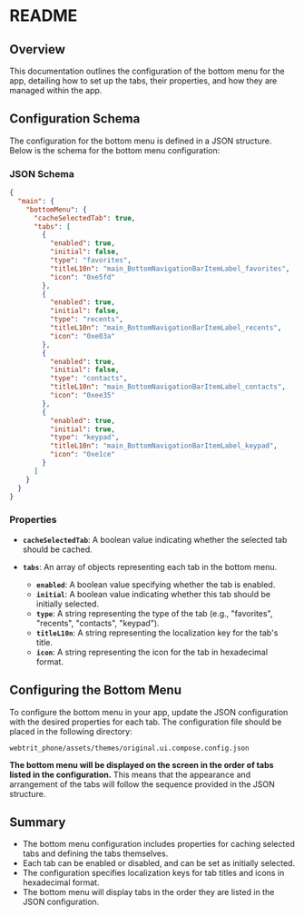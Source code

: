 # README

## Overview

This documentation outlines the configuration of the bottom menu for the app, detailing how to set up the tabs, their properties, and how they are managed within the app.

## Configuration Schema

The configuration for the bottom menu is defined in a JSON structure. Below is the schema for the bottom menu configuration:

### JSON Schema

```json
{
  "main": {
    "bottomMenu": {
      "cacheSelectedTab": true,
      "tabs": [
        {
          "enabled": true,
          "initial": false,
          "type": "favorites",
          "titleL10n": "main_BottomNavigationBarItemLabel_favorites",
          "icon": "0xe5fd"
        },
        {
          "enabled": true,
          "initial": false,
          "type": "recents",
          "titleL10n": "main_BottomNavigationBarItemLabel_recents",
          "icon": "0xe03a"
        },
        {
          "enabled": true,
          "initial": false,
          "type": "contacts",
          "titleL10n": "main_BottomNavigationBarItemLabel_contacts",
          "icon": "0xee35"
        },
        {
          "enabled": true,
          "initial": true,
          "type": "keypad",
          "titleL10n": "main_BottomNavigationBarItemLabel_keypad",
          "icon": "0xe1ce"
        }
      ]
    }
  }
}
```

### Properties

- **`cacheSelectedTab`**: A boolean value indicating whether the selected tab should be cached.
- **`tabs`**: An array of objects representing each tab in the bottom menu.

  - **`enabled`**: A boolean value specifying whether the tab is enabled.
  - **`initial`**: A boolean value indicating whether this tab should be initially selected.
  - **`type`**: A string representing the type of the tab (e.g., "favorites", "recents", "contacts", "keypad").
  - **`titleL10n`**: A string representing the localization key for the tab's title.
  - **`icon`**: A string representing the icon for the tab in hexadecimal format.

## Configuring the Bottom Menu

To configure the bottom menu in your app, update the JSON configuration with the desired properties for each tab. The configuration file should be placed in the following directory:

```
webtrit_phone/assets/themes/original.ui.compose.config.json
```

**The bottom menu will be displayed on the screen in the order of tabs listed in the configuration.** This means that the appearance and arrangement of the tabs will follow the sequence provided in the JSON structure.

## Summary

- The bottom menu configuration includes properties for caching selected tabs and defining the tabs themselves.
- Each tab can be enabled or disabled, and can be set as initially selected.
- The configuration specifies localization keys for tab titles and icons in hexadecimal format.
- The bottom menu will display tabs in the order they are listed in the JSON configuration.
